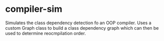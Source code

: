 # compiler-sim
Simulates the class dependency detection fo an OOP compiler. Uses a custom Graph class to build a class dependency graph which can then be used to determine reocmpilation order. 
